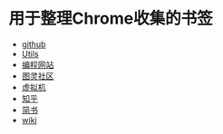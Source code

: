 # 用于整理Chrome收集的书签
* [github](https://github.com/haohao123456/ChromeBookmark/blob/982c24446b7efba96d433e904fc47b2497e93916/github.md)</br>
* [Utils](https://github.com/haohao123456/ChromeBookmark/blob/982c24446b7efba96d433e904fc47b2497e93916/Utils.md)</br>
* [编程网站](https://github.com/haohao123456/ChromeBookmark/blob/982c24446b7efba96d433e904fc47b2497e93916/%E7%BC%96%E7%A8%8B%E7%BD%91%E7%AB%99.md)</br>
* [图灵社区](https://github.com/haohao123456/ChromeBookmark/blob/982c24446b7efba96d433e904fc47b2497e93916/%E5%9B%BE%E7%81%B5%E7%A4%BE%E5%8C%BA.md)</br>
* [虚拟机](https://github.com/haohao123456/ChromeBookmark/blob/982c24446b7efba96d433e904fc47b2497e93916/%E8%99%9A%E6%8B%9F%E6%9C%BA.md)</br>
* [知乎](https://github.com/haohao123456/ChromeBookmark/blob/982c24446b7efba96d433e904fc47b2497e93916/%E7%9F%A5%E4%B9%8E.md)</br>
* [简书](https://github.com/haohao123456/ChromeBookmark/blob/982c24446b7efba96d433e904fc47b2497e93916/%E7%AE%80%E4%B9%A6.md)</br>
* [wiki](https://github.com/haohao123456/ChromeBookmark/blob/982c24446b7efba96d433e904fc47b2497e93916/wiki.md)</br>
